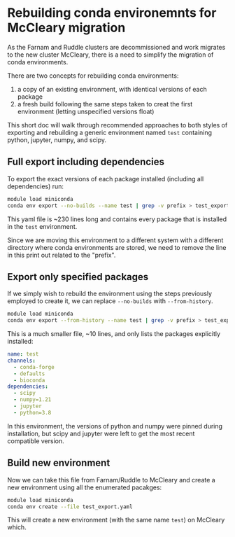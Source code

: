 # Rebuilding conda environemnts for McCleary migration

As the Farnam and Ruddle clusters are decommissioned and work migrates to the new cluster McCleary, there is a need to simplify the migration of conda environments. 

There are two concepts for rebuilding conda environments:

1. a copy of an existing environment, with identical versions of each package
2. a fresh build following the same steps taken to creat the first environment (letting unspecified versions float)

This short doc will walk through recommended approaches to both styles of exporting and rebuilding a generic environment named `test` containing python, jupyter, numpy, and scipy.



## Full export including dependencies

To export the exact versions of each package installed (including all dependencies) run:

```sh
module load miniconda
conda env export --no-builds --name test | grep -v prefix > test_export.yaml

```

This yaml file is ~230 lines long and contains every package that is installed in the `test` environment.

Since we are moving this environment to a different system with a different directory where conda environments are stored, we need to remove the line in this print out related to the "prefix". 



## Export only specified packages

If we simply wish to rebuild the environment using the steps previously employed to create it, we can replace `--no-builds` with `--from-history`. 
```sh
module load miniconda
conda env export --from-history --name test | grep -v prefix > test_export.yaml

```

This is a much smaller file, ~10 lines, and only lists the packages explicitly installed:

```yml
name: test
channels:
  - conda-forge
  - defaults
  - bioconda
dependencies:
  - scipy
  - numpy=1.21
  - jupyter
  - python=3.8

```

In this environment, the versions of python and numpy were pinned during installation, but scipy and jupyter were left to get the most recent compatible version.



## Build new environment

Now we can take this file from Farnam/Ruddle to McCleary and create a new environment using all the enumerated pacakges:

```sh
module load miniconda
conda env create --file test_export.yaml

```

This will create a new environment (with the same name `test`) on McCleary which.


